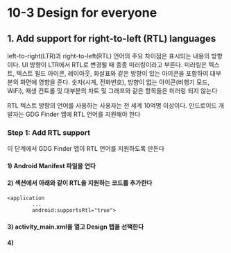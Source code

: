 # 10-3 Design for everyone

## 1.  Add support for right-to-left (RTL) languages
left-to-right(LTR)과 right-to-left(RTL) 언어의 주요 차이점은 표시되는 내용의 방향이다. UI 방향이 LTR에서 RTL로 변경될 때 종종 미러링이라고 부른다. 
미러링은 텍스트, 텍스트 필드 아이콘, 레이아웃, 화살표와 같은 방향이 있는 아이콘을 포함하여 대부분의 화면에 영향을 준다.
숫자(시계, 전화번호), 방향이 없는 아이콘(비행기 모드, WiFi), 재생 컨트롤 및 대부분의 차트 및 그래프와 같은 항목들은 미러링 되지 않는다

RTL 텍스트 방향의 언어를 사용하는 사용자는 전 세계 10억명 이상이다. 안드로이드 개발자는 GDG Finder 앱에 RTL 언어를 지원해야 한다

### Step 1: Add RTL support
이 단계에서 GDG Finder 앱이 RTL 언어를 지원하도록 만든다

#### 1) Android Manifest 파일을 연다

#### 2) <application> 섹션에서 아래와 같이 RTL을 지원하는 코드를 추가한다

```
<application
        ...
        android:supportsRtl="true">
```

#### 3) activity_main.xml을 열고 Design 탭을 선택한다

#### 4) 